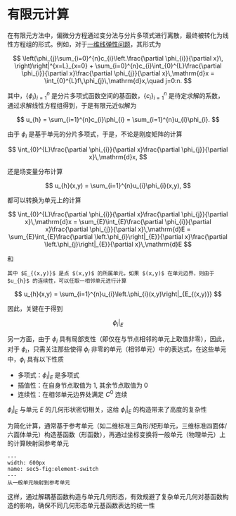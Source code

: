 # 有限元计算

在有限元方法中，偏微分方程通过变分法与分片多项式进行离散，最终被转化为线性方程组的形式。例如，对于[一维线弹性问题](../../Elasticity/chap1/sec9-numerical-simple.md)，其形式为

$$
\left(\phi_{j}\sum_{i=0}^{n}c_{i}\left.\frac{\partial \phi_{i}}{\partial x}\, \right)\right|^{x=L}_{x=0} + \sum_{i=0}^{n}c_{i}\int_{0}^{L}\frac{\partial \phi_{i}}{\partial x}\frac{\partial \phi_{j}}{\partial x}\,\mathrm{d}x = \int_{0}^{L}f\,\phi_{j}\,\mathrm{d}x,\quad j=0:n.
$$

其中，$\left\{\phi_{i}\right\}_{i=1}^{n}$ 是分片多项式函数空间的基函数，$\left\{c_{i}\right\}_{i=1}^{n}$ 是待定求解的系数，通过求解线性方程组得到，于是有限元近似解为

$$
u_{h} = \sum_{i=1}^{n}c_{i}\phi_{i} = \sum_{i=1}^{n}u_{i}\phi_{i}.
$$


由于 $\phi_{i}$ 是基于单元的分片多项式，于是，不论是刚度矩阵的计算

$$
\int_{0}^{L}\frac{\partial \phi_{i}}{\partial x}\frac{\partial \phi_{j}}{\partial x}\,\mathrm{d}x,
$$

还是场变量分布计算

$$
u_{h}(x,y) = \sum_{i=1}^{n}u_{i}\phi_{i}(x,y),
$$

都可以转换为单元上的计算

$$
\int_{0}^{L}\frac{\partial \phi_{i}}{\partial x}\frac{\partial \phi_{j}}{\partial x}\,\mathrm{d}x = \sum_{E}\int_{E}\frac{\partial \phi_{i}}{\partial x}\frac{\partial \phi_{j}}{\partial x}\,\mathrm{d}E = \sum_{E}\int_{E}\frac{\partial \left.\phi_{i}\right|_{E}}{\partial x}\frac{\partial \left.\phi_{j}\right|_{E}}{\partial x}\,\mathrm{d}E
$$

和

```{margin}
其中 $E_{(x,y)}$ 是点 $(x,y)$ 的所属单元，如果 $(x,y)$ 在单元边界，则由于 $u_{h}$ 的连续性，可以任取一相邻单元进行计算
```

$$
u_{h}(x,y) = \sum_{i=1}^{n}u_{i}\left.\phi_{i}(x,y)\right|_{E_{(x,y)}}
$$

因此，关键在于得到

$$
\begin{equation}
\left.\phi_{i}\right|_{E}
\end{equation}
$$

另一方面，由于 $\phi_{i}$ 具有局部支性（即仅在与节点相邻的单元上取值非零），因此，对于 $\phi_{i}$，只需关注那些使得 $\phi_{i}$ 非零的单元（相邻单元）中的表达式，在这些单元中，$\phi_{i}$ 具有以下性质

- 多项式：$\left.\phi_{i}\right|_{E}$ 是多项式
- 插值性：在自身节点取值为 1, 其余节点取值为 0
- 连续性：在相邻单元边界处满足 $C^{0}$ 连续

$\left.\phi_{i}\right|_{E}$ 与单元 $E$ 的几何形状密切相关，这给 $\left.\phi_{i}\right|_{E}$ 的构造带来了高度的复杂性

为简化计算，通常基于参考单元（如二维标准三角形/矩形单元，三维标准四面体/六面体单元）构造基函数（形函数），再通过坐标变换将一般单元（物理单元）上的计算映射回参考单元


```{figure} ../../../images/Math/chap2/std-element.png
---
width: 600px
name: sec5-fig:element-switch
---
从一般单元映射到参考单元
```

这样，通过解耦基函数构造与单元几何形态，有效规避了复杂单元几何对基函数构造的影响，确保不同几何形态单元基函数表达的统一性
